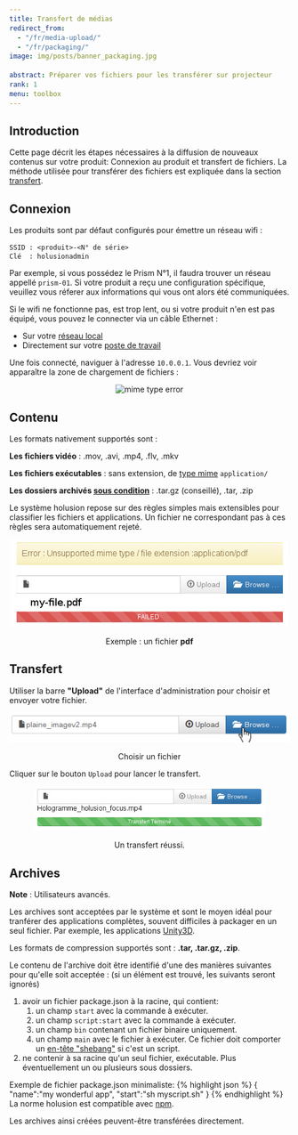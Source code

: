 ```yaml
---
title: Transfert de médias
redirect_from:
  - "/fr/media-upload/"
  - "/fr/packaging/"
image: img/posts/banner_packaging.jpg

abstract: Préparer vos fichiers pour les transférer sur projecteur
rank: 1
menu: toolbox
---
```


## Introduction

Cette page décrit les étapes nécessaires à la diffusion de nouveaux contenus sur votre produit: Connexion au produit et transfert de fichiers.
La méthode utilisée pour transférer des fichiers est expliquée dans la section [transfert](#transfert).



## Connexion

Les produits sont par défaut configurés pour émettre un réseau wifi :

    SSID : <produit>-<N° de série>
    Clé  : holusionadmin

Par exemple, si vous possédez le Prism N°1, il faudra trouver un réseau appellé `prism-01`. Si votre produit a reçu une configuration spécifique, veuillez vous réferer aux informations qui vous ont alors été communiquées.

Si le wifi ne fonctionne pas, est trop lent, ou si votre produit n'en est pas équipé, vous pouvez le connecter via un câble Ethernet :

- Sur votre [réseau local](net-discovery)
- Directement sur votre [poste de travail](local-dhcp)

Une fois connecté, naviguer à l'adresse `10.0.0.1`. Vous devriez voir apparaître la zone de chargement de fichiers :
<center>
  <img alt="mime type error" class="img-fluid" src="/static/img/posts/packaging/remote_upload.png"/>
</center>

## Contenu

Les formats nativement supportés sont :

**Les fichiers vidéo** : .mov, .avi, .mp4, .flv, .mkv

**Les fichiers exécutables** : sans extension, de [type mime](https://fr.wikipedia.org/wiki/Type_MIME) ```application/```

**Les dossiers archivés [sous condition](#archives)** : .tar.gz (conseillé), .tar, .zip

Le système holusion repose sur des règles simples mais extensibles pour classifier les fichiers et applications. Un fichier ne correspondant pas à ces règles sera automatiquement rejeté.

<center>
  <img alt="mime type error" class="img-fluid" src="/static/img/posts/packaging/remote_error.jpg"/>
  <p>Exemple : un fichier <b>pdf</b></p>
</center>


## Transfert

Utiliser la barre **"Upload"** de l'interface d'administration pour choisir et envoyer votre fichier.
<center>
  <img alt="upload bar remote holusion" title="transfert" src="/static/img/posts/packaging/remote_browse.png"/>
  <p>Choisir un fichier</p>
</center>

Cliquer sur le bouton `Upload` pour lancer le transfert.

<center>
  <img alt="upload bar remote holusion" title="transfert" src="/static/img/posts/packaging/upload_bar.jpg"/>
  <p>Un transfert réussi.</p>
</center>

## Archives

**Note** : Utilisateurs avancés.

Les archives sont acceptées par le système et sont le moyen idéal pour tranférer des applications complètes, souvent difficiles à packager en un seul fichier. Par exemple, les applications [Unity3D](https://unity3d.com/fr).

Les formats de compression supportés sont : **.tar, .tar.gz, .zip**.

Le contenu de l'archive doit être identifié d'une des manières suivantes pour qu'elle soit acceptée :
(si un élément est trouvé, les suivants seront ignorés)

1. avoir un fichier package.json à la racine, qui contient:
    1. un champ ```start``` avec la commande à exécuter.
    2. un champ ```script:start``` avec la commande à exécuter.
    3. un champ ```bin``` contenant un fichier binaire uniquement.
    4. un champ ```main``` avec le fichier à exécuter. Ce fichier doit comporter un [en-tête "shebang"](https://fr.wikipedia.org/wiki/Shebang) si c'est un script.
3. ne contenir à sa racine qu'un seul fichier, exécutable. Plus éventuellement un ou plusieurs sous dossiers.

Exemple de fichier package.json minimaliste:
{% highlight json %}
{
  "name":"my wonderful app",
  "start":"sh myscript.sh"
}
{% endhighlight %}
La norme holusion est compatible avec [npm](http://npmjs.org).

Les archives ainsi créées peuvent-être transférées directement.
